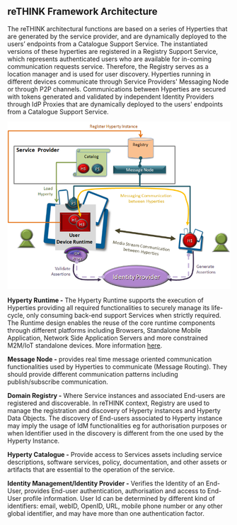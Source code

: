 ## reTHINK Framework Architecture

The reTHINK architectural functions are based on a series of Hyperties that are generated by the service provider, and are dynamically deployed to the users’ endpoints from a Catalogue Support Service.
The instantiated versions of these hyperties are registered in a Registry Support Service, which represents authenticated users who are available for in-coming communication requests service.
Therefore, the Registry serves as a location manager and is used for user discovery.
Hyperties running in different devices communicate through Service Providers' Messaging Node or through P2P channels.
Communications between Hyperties are secured with tokens generated and validated by independent Identity Providers through IdP Proxies that are dynamically deployed to the users' endpoints from a Catalogue Support Service.

![reTHINK Framework Architecture](Arch.png)

**Hyperty Runtime -** The Hyperty Runtime supports the execution of Hyperties providing all required functionalities to securely manage its life-cycle, only consuming back-end support Services when strictly required.
The Runtime design enables the reuse of the core runtime components through different platforms including Browsers, Standalone Mobile Application, Network Side Application Servers and more constrained M2M/IoT standalone devices. More information [here](runtime.md).

**Message Node -** provides real time message oriented communication functionalities used by Hyperties to communicate (Message Routing). They should provide different communication patterns including publish/subscribe communication.  

**Domain Registry -** Where Service instances and associated End-users are registered and discoverable.
In reTHINK context, Registry are used to manage the registration and discovery of Hyperty instances and Hyperty Data Objects.
The discovery of End-users associated to Hyperty instance may imply the usage of IdM functionalities eg for authorisation purposes or when Identifier used in the discovery is different from the one used by the Hyperty Instance.

**Hyperty Catalogue -** Provide access to Services assets including service descriptions, software services, policy, documentation, and other assets or artifacts that are essential to the operation of the service.

**Identity Management/Identity Provider -** Verifies the Identity of an End-User, provides End-user authentication, authorisation and access to End-User profile information. User Id can be determined by different kind of identifiers: email, webID, OpenID, URL, mobile phone number or any other global identifier, and may have more than one authentication factor.
